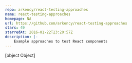 ```yaml
---
repo: arkency/react-testing-approaches
name: react-testing-approaches
homepage: NA
url: https://github.com/arkency/react-testing-approaches
stars: 49
starredAt: 2016-01-22T23:20:57Z
description: |-
    Example approaches to test React components
---
```


[object Object]
